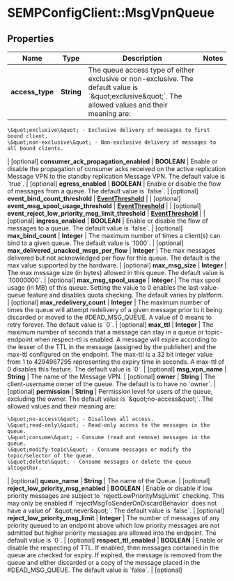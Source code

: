 # SEMPConfigClient::MsgVpnQueue

## Properties
Name | Type | Description | Notes
------------ | ------------- | ------------- | -------------
**access_type** | **String** | The queue access type of either exclusive or non-exclusive. The default value is &#x60;\&quot;exclusive\&quot;&#x60;. The allowed values and their meaning are:

    \&quot;exclusive\&quot; - Exclusive delivery of messages to first bound client.
    \&quot;non-exclusive\&quot; - Non-exclusive delivery of messages to all bound clients.
 | [optional] 
**consumer_ack_propagation_enabled** | **BOOLEAN** | Enable or disable the propagation of consumer acks received on the active replication Message VPN to the standby replication Message VPN. The default value is &#x60;true&#x60;. | [optional] 
**egress_enabled** | **BOOLEAN** | Enable or disable the flow of messages from a queue. The default value is &#x60;false&#x60;. | [optional] 
**event_bind_count_threshold** | [**EventThreshold**](EventThreshold.md) |  | [optional] 
**event_msg_spool_usage_threshold** | [**EventThreshold**](EventThreshold.md) |  | [optional] 
**event_reject_low_priority_msg_limit_threshold** | [**EventThreshold**](EventThreshold.md) |  | [optional] 
**ingress_enabled** | **BOOLEAN** | Enable or disable the flow of messages to a queue. The default value is &#x60;false&#x60;. | [optional] 
**max_bind_count** | **Integer** | The maximum number of times a client(s) can bind to a given queue. The default value is &#x60;1000&#x60;. | [optional] 
**max_delivered_unacked_msgs_per_flow** | **Integer** | The max messages delivered but not acknowledged per flow for this queue. The default is the max value supported by the hardware. | [optional] 
**max_msg_size** | **Integer** | The max message size (in bytes) allowed in this queue. The default value is &#x60;10000000&#x60;. | [optional] 
**max_msg_spool_usage** | **Integer** | The max spool usage (in MB) of this queue. Setting the value to 0 enables the last-value-queue feature and disables quota checking. The default varies by platform. | [optional] 
**max_redelivery_count** | **Integer** | The maximum number of times the queue will attempt redelivery of a given message prior to it being discarded or moved to the #DEAD_MSG_QUEUE. A value of 0 means to retry forever. The default value is &#x60;0&#x60;. | [optional] 
**max_ttl** | **Integer** | The maximum number of seconds that a message can stay in a queue or topic-endpoint when respect-ttl is enabled. A message will expire according to the lesser of the TTL in the message (assigned by the publisher) and the max-ttl configured on the endpoint. The max-ttl is a 32 bit integer value from 1 to 4294967295 representing the expiry time in seconds. A max-ttl of 0 disables this feature. The default value is &#x60;0&#x60;. | [optional] 
**msg_vpn_name** | **String** | The name of the Message VPN. | [optional] 
**owner** | **String** | The client-username owner of the queue. The default is to have no &#x60;owner&#x60;. | [optional] 
**permission** | **String** | Permission level for users of the queue, excluding the owner. The default value is &#x60;\&quot;no-access\&quot;&#x60;. The allowed values and their meaning are:

    \&quot;no-access\&quot; - Disallows all access.
    \&quot;read-only\&quot; - Read-only access to the messages in the queue.
    \&quot;consume\&quot; - Consume (read and remove) messages in the queue.
    \&quot;modify-topic\&quot; - Consume messages or modify the topic/selector of the queue.
    \&quot;delete\&quot; - Consume messages or delete the queue altogether.
 | [optional] 
**queue_name** | **String** | The name of the Queue. | [optional] 
**reject_low_priority_msg_enabled** | **BOOLEAN** | Enable or disable if low priority messages are subject to &#x60;rejectLowPriorityMsgLimit&#x60; checking. This may only be enabled if &#x60;rejectMsgToSenderOnDiscardBehavior&#x60; does not have a value of &#x60;\&quot;never\&quot;&#x60;. The default value is &#x60;false&#x60;. | [optional] 
**reject_low_priority_msg_limit** | **Integer** | The number of messages of any priority queued to an endpoint above which low priority messages are not admitted but higher priority messages are allowed into the endpoint. The default value is &#x60;0&#x60;. | [optional] 
**respect_ttl_enabled** | **BOOLEAN** | Enable or disable the respecting of TTL. If enabled, then messages contained in the queue are checked for expiry. If expired, the message is removed from the queue and either discarded or a copy of the message placed in the #DEAD_MSG_QUEUE. The default value is &#x60;false&#x60;. | [optional] 


